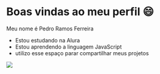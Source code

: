 # Boas vindas ao meu perfil 😄

Meu nome é Pedro Ramos Ferreira

- Estou estudando na Alura
- Estou aprendendo a linguagem JavaScript
- utilizo esse espaço parar compartilhar meus projetos

![](https://media1.tenor.com/m/ISELXPAMm3gAAAAd/cristiano-ronaldo-ronaldo-juventus.gif)
